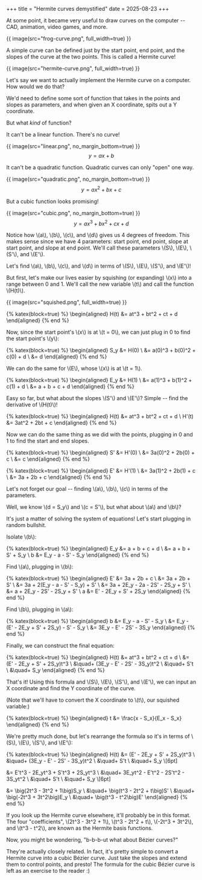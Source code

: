 +++
title = "Hermite curves demystified"
date = 2025-08-23
+++

At some point, it became very useful to draw curves on the computer -- CAD, animation, video games, and more.

{{ image(src="frog-curve.png", full_width=true) }}

A simple curve can be defined just by the start point, end point, and the slopes of the curve at the two points. This is called a Hermite curve!

{{ image(src="hermite-curve.png", full_width=true) }}

Let's say we want to actually implement the Hermite curve on a computer. How would we do that?

We'd need to define some sort of function that takes in the points and slopes as parameters, and when given an X coordinate, spits out a Y coordinate.

But what _kind_ of function?

It can't be a linear function. There's no curve!

{{ image(src="linear.png", no_margin_bottom=true) }}
$$y = ax + b$$

It can't be a quadratic function. Quadratic curves can only "open" one way.

{{ image(src="quadratic.png", no_margin_bottom=true) }}
$$y = ax^2 + bx + c$$

But a cubic function looks promising!

{{ image(src="cubic.png", no_margin_bottom=true) }}
$$y = ax^3 + bx^2 + cx + d$$

Notice how \\(a\\), \\(b\\), \\(c\\), and \\(d\\) gives us 4 degrees of freedom. This makes sense since we have 4 parameters: start point, end point, slope at start point, and slope at end point. We'll call these parameters \\(S\\), \\(E\\), \\(S'\\), and \\(E'\\).

Let's find \\(a\\), \\(b\\), \\(c\\), and \\(d\\) in terms of \\(S\\), \\(E\\), \\(S'\\), and \\(E'\\)!

But first, let's make our lives easier by squishing (or expanding) \\(x\\) into a range between 0 and 1. We'll call the new variable \\(t\\) and call the function \\(H(t)\\).

{{ image(src="squished.png", full_width=true) }}

{% katex(block=true) %}
\begin{aligned}
H(t) &= at^3 + bt^2 + ct + d
\end{aligned}
{% end %}

Now, since the start point's \\(x\\) is at \\(t = 0\\), we can just plug in 0 to find the start point's \\(y\\):

{% katex(block=true) %}
\begin{aligned}
S_y &= H(0) \\
&= a(0)^3 + b(0)^2 + c(0) + d \\
&= d
\end{aligned}
{% end %}

We can do the same for \\(E\\), whose \\(x\\) is at \\(t = 1\\).

{% katex(block=true) %}
\begin{aligned}
E_y &= H(1) \\
&= a(1)^3 + b(1)^2 + c(1) + d \\
&= a + b + c + d
\end{aligned}
{% end %}

Easy so far, but what about the slopes \\(S'\\) and \\(E'\\)? Simple -- find the derivative of \\(H(t)\\)!

{% katex(block=true) %}
\begin{aligned}
H(t) &= at^3 + bt^2 + ct + d \\
H'(t) &= 3at^2 + 2bt + c
\end{aligned}
{% end %}

Now we can do the same thing as we did with the points, plugging in 0 and 1 to find the start and end slopes.

{% katex(block=true) %}
\begin{aligned}
S' &= H'(0) \\
&= 3a(0)^2 + 2b(0) + c \\
&= c
\end{aligned}
{% end %}

{% katex(block=true) %}
\begin{aligned}
E' &= H'(1) \\
&= 3a(1)^2 + 2b(1) + c \\
&= 3a + 2b + c
\end{aligned}
{% end %}

Let's not forget our goal -- finding \\(a\\), \\(b\\), \\(c\\) in terms of the parameters.

Well, we know \\(d = S_y\\) and \\(c = S'\\), but what about \\(a\\) and \\(b\\)?

It's just a matter of solving the system of equations! Let's start plugging in random bullshit.

Isolate \\(b\\):

{% katex(block=true) %}
\begin{aligned}
E_y &= a + b + c + d \\
&= a + b + S' + S_y \\
b &= E_y - a - S' - S_y
\end{aligned}
{% end %}

Find \\(a\\), plugging in \\(b\\):

{% katex(block=true) %}
\begin{aligned}
E' &= 3a + 2b + c \\
&= 3a + 2b + S' \\
&= 3a + 2(E_y - a - S' - S_y) + S' \\
&= 3a + 2E_y - 2a - 2S' - 2S_y + S' \\
&= a + 2E_y - 2S' - 2S_y + S' \\
a &= E' - 2E_y + S' + 2S_y
\end{aligned}
{% end %}

Find \\(b\\), plugging in \\(a\\):

{% katex(block=true) %}
\begin{aligned}
b &= E_y - a - S' - S_y \\
&= E_y - (E' - 2E_y + S' + 2S_y) - S' - S_y \\
&= 3E_y - E' - 2S' - 3S_y
\end{aligned}
{% end %}

Finally, we can construct the final equation:

{% katex(block=true) %}
\begin{aligned}
H(t) &= at^3 + bt^2 + ct + d \\
&= (E' - 2E_y + S' + 2S_y)t^3 \\
&\quad+ (3E_y - E' - 2S' - 3S_y)t^2 \\
&\quad+ S't \\
&\quad+ S_y
\end{aligned}
{% end %}

That's it! Using this formula and \\(S\\), \\(E\\), \\(S'\\), and \\(E'\\), we can input an X coordinate and find the Y coordinate of the curve.

(Note that we'll have to convert the X coordinate to \\(t\\), our squished variable:)

{% katex(block=true) %}
\begin{aligned}
t &= \frac{x - S_x}{E_x - S_x}
\end{aligned}
{% end %}

We're pretty much done, but let's rearrange the formula so it's in terms of \\(S\\), \\(E\\), \\(S'\\), and \\(E'\\):

{% katex(block=true) %}
\begin{aligned}
H(t)
&= (E' - 2E_y + S' + 2S_y)t^3 \\
&\quad+ (3E_y - E' - 2S' - 3S_y)t^2 \\
&\quad+ S't \\
&\quad+ S_y \\[6pt]

&= E't^3 - 2E_yt^3 + S't^3 + 2S_yt^3 \\
&\quad+ 3E_yt^2 - E't^2 - 2S't^2 - 3S_yt^2 \\
&\quad+ S't \\
&\quad+ S_y \\[6pt]

&= \big(2t^3 - 3t^2 + 1\big)S_y \\
&\quad+ \big(t^3 - 2t^2 + t\big)S' \\
&\quad+ \big(-2t^3 + 3t^2\big)E_y \\
&\quad+ \big(t^3 - t^2\big)E'
\end{aligned}
{% end %}

If you look up the Hermite curve elsewhere, it'll probably be in this format. The four "coefficients", \\(2t^3 - 3t^2 + 1\\), \\(t^3 - 2t^2 + t\\), \\(-2t^3 + 3t^2\\), and \\(t^3 - t^2\\), are known as the Hermite basis functions.

Now, you might be wondering, "b-b-b-ut what about Bézier curves?"

They're actually closely related. In fact, it's pretty simple to convert a Hermite curve into a cubic Bézier curve. Just take the slopes and extend them to control points, and presto! The formula for the cubic Bézier curve is left as an exercise to the reader :)
